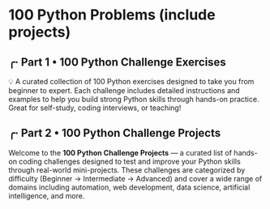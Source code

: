 # 100 Python Problems (include projects)

## ╭· Part 1 • 100 Python Challenge Exercises
💡 A curated collection of 100 Python exercises designed to take you from beginner to expert. Each challenge includes detailed instructions and examples to help you build strong Python skills through hands-on practice. Great for self-study, coding interviews, or teaching!

## ╭· Part 2 • 100 Python Challenge Projects
Welcome to the **100 Python Challenge Projects** — a curated list of hands-on coding challenges designed to test and improve your Python skills through real-world mini-projects. These challenges are categorized by difficulty (Beginner → Intermediate → Advanced) and cover a wide range of domains including automation, web development, data science, artificial intelligence, and more.
